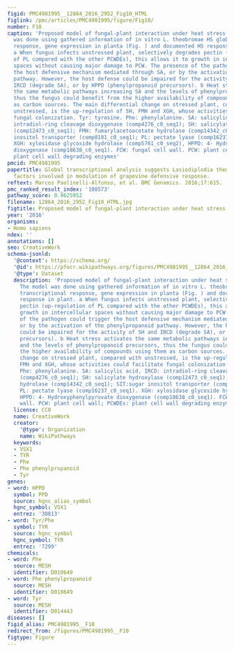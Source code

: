 ```yaml
---
figid: PMC4981995__12864_2016_2952_Fig10_HTML
figlink: /pmc/articles/PMC4981995/figure/Fig10/
number: F10
caption: 'Proposed model of fungal-plant interaction under heat stress (HS). The model
  was done using gathered information of in vitro L. theobromae HS global transcriptional
  response, gene expression in planta (Fig. ) and documented HS response in plant.
  a When fungus infects unstressed plant, selectively degrades pectin (up-regulation
  of PL compared with the other PCWDEs), this allows it to growth in intercellular
  spaces without causing major damage to PCW. The presence of the pathogen could trigger
  the host defensive mechanism mediated through SA, or by the activation of the phenylpropanoid
  pathway. However, the host defense could be impaired for the activity of SH and
  IRCD (degrade SA), or by HPPD (phenylpropanoid precursors). b Heat stress activates
  the same metabolic pathways increasing SA and the levels of phenylpropanoid precursors,
  thus the fungus could benefit from the higher availability of compounds using them
  as carbon sources. The main differential change on stressed plant, compared with
  unstressed, is the up-regulation of SH, FMH and XGH, whose activities could facilitate
  fungal colonization. Tyr: tyrosine. Phe: phenylalanine. SA: salicylic acid, IRCD:
  intradiol-ring cleavage dioxygenase (comp4276_c0_seq1); SH: salicylate hydroxylase
  (comp12473_c0_seq1); FMH: fumarylacetoacetate hydrolase (comp14342_c0_seq1); SIT:sugar
  inositol transporter (comp8181_c0_seq1); PL: pectate lyase (comp16237_c0_seq1).
  XGH: xylosidase glycoside hydrolase (comp5761_c0_seq2), HPPD: 4- Hydroxyphenylpyruvate
  dioxygenase (comp18638_c0_seq1). FCW: fungal cell wall. PCW: plant cell wall; PCWDEs:
  plant cell wall degrading enzymes'
pmcid: PMC4981995
papertitle: Global transcriptional analysis suggests Lasiodiplodia theobromae pathogenicity
  factors involved in modulation of grapevine defensive response.
reftext: Marcos Paolinelli-Alfonso, et al. BMC Genomics. 2016;17:615.
pmc_ranked_result_index: '108573'
pathway_score: 0.9625952
filename: 12864_2016_2952_Fig10_HTML.jpg
figtitle: Proposed model of fungal-plant interaction under heat stress (HS)
year: '2016'
organisms:
- Homo sapiens
ndex: ''
annotations: []
seo: CreativeWork
schema-jsonld:
  '@context': https://schema.org/
  '@id': https://pfocr.wikipathways.org/figures/PMC4981995__12864_2016_2952_Fig10_HTML.html
  '@type': Dataset
  description: 'Proposed model of fungal-plant interaction under heat stress (HS).
    The model was done using gathered information of in vitro L. theobromae HS global
    transcriptional response, gene expression in planta (Fig. ) and documented HS
    response in plant. a When fungus infects unstressed plant, selectively degrades
    pectin (up-regulation of PL compared with the other PCWDEs), this allows it to
    growth in intercellular spaces without causing major damage to PCW. The presence
    of the pathogen could trigger the host defensive mechanism mediated through SA,
    or by the activation of the phenylpropanoid pathway. However, the host defense
    could be impaired for the activity of SH and IRCD (degrade SA), or by HPPD (phenylpropanoid
    precursors). b Heat stress activates the same metabolic pathways increasing SA
    and the levels of phenylpropanoid precursors, thus the fungus could benefit from
    the higher availability of compounds using them as carbon sources. The main differential
    change on stressed plant, compared with unstressed, is the up-regulation of SH,
    FMH and XGH, whose activities could facilitate fungal colonization. Tyr: tyrosine.
    Phe: phenylalanine. SA: salicylic acid, IRCD: intradiol-ring cleavage dioxygenase
    (comp4276_c0_seq1); SH: salicylate hydroxylase (comp12473_c0_seq1); FMH: fumarylacetoacetate
    hydrolase (comp14342_c0_seq1); SIT:sugar inositol transporter (comp8181_c0_seq1);
    PL: pectate lyase (comp16237_c0_seq1). XGH: xylosidase glycoside hydrolase (comp5761_c0_seq2),
    HPPD: 4- Hydroxyphenylpyruvate dioxygenase (comp18638_c0_seq1). FCW: fungal cell
    wall. PCW: plant cell wall; PCWDEs: plant cell wall degrading enzymes'
  license: CC0
  name: CreativeWork
  creator:
    '@type': Organization
    name: WikiPathways
  keywords:
  - VSX1
  - TYR
  - Phe
  - Phe phenylpropanoid
  - Tyr
genes:
- word: НPPD
  symbol: PPD
  source: hgnc_alias_symbol
  hgnc_symbol: VSX1
  entrez: '30813'
- word: Tyr/Phe
  symbol: TYR
  source: hgnc_symbol
  hgnc_symbol: TYR
  entrez: '7299'
chemicals:
- word: Phe
  source: MESH
  identifier: D010649
- word: Phe phenylpropanoid
  source: MESH
  identifier: D010649
- word: Tyr
  source: MESH
  identifier: D014443
diseases: []
figid_alias: PMC4981995__F10
redirect_from: /figures/PMC4981995__F10
figtype: Figure
---
```

